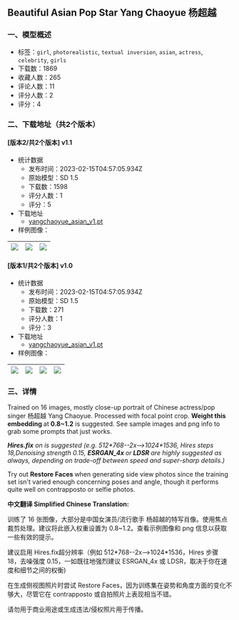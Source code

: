 ## Beautiful Asian Pop Star Yang Chaoyue 杨超越
### 一、模型概述

- 标签：`girl`, `photorealistic`, `textual inversion`, `asian`, `actress`, `celebrity`, `girls`
- 下载数：1869
- 收藏人数：265
- 评论人数：11
- 评分人数：2
- 评分：4

### 二、下载地址（共2个版本）

#### [版本2/共2个版本] v1.1

- 统计数据
  - 发布时间：2023-02-15T04:57:05.934Z
  - 原始模型：SD 1.5
  - 下载数：1598
  - 评分人数：1
  - 评分：5
- 下载地址
  - [yangchaoyue_asian_v1.pt](https://civitai.com/api/download/models/10647)
- 样例图像：

| <img src="https://image.civitai.com/xG1nkqKTMzGDvpLrqFT7WA/35b65589-2311-4991-71fa-67c828052300/width=450/103296.jpeg" /> | <img src="https://image.civitai.com/xG1nkqKTMzGDvpLrqFT7WA/12f34d79-0ad7-472b-5b6b-6a0ee4d19100/width=450/103295.jpeg" /> | <img src="https://image.civitai.com/xG1nkqKTMzGDvpLrqFT7WA/a750464c-9e0f-4236-45a9-7430d4acb500/width=450/103294.jpeg" /> |
| ---- | ---- | ---- |

#### [版本1/共2个版本] v1.0

- 统计数据
  - 发布时间：2023-02-15T04:57:05.934Z
  - 原始模型：SD 1.5
  - 下载数：271
  - 评分人数：1
  - 评分：3
- 下载地址
  - [yangchaoyue_asian_v1.pt](https://civitai.com/api/download/models/10403)
- 样例图像：

| <img src="https://image.civitai.com/xG1nkqKTMzGDvpLrqFT7WA/34b3c1c4-eff7-4a59-f323-e369d739f100/width=450/101463.jpeg" /> | <img src="https://image.civitai.com/xG1nkqKTMzGDvpLrqFT7WA/c22c3508-466d-4f9b-8361-1f00febc2100/width=450/103299.jpeg" /> | <img src="https://image.civitai.com/xG1nkqKTMzGDvpLrqFT7WA/230518a5-9dfd-464c-7597-1873e878a600/width=450/101509.jpeg" /> | <img src="https://image.civitai.com/xG1nkqKTMzGDvpLrqFT7WA/1ab24501-ba2f-4324-81b2-d23bf9ad2200/width=450/101468.jpeg" /> |
| ---- | ---- | ---- | ---- |


### 三、详情
<p>Trained on 16 images, mostly close-up portrait of Chinese actress/pop singer 杨超越 Yang Chaoyue. Processed with focal point crop. <strong>Weight this embedding </strong>at<strong> 0.8~1.2</strong> is suggested. See sample images and png info to grab some prompts that just works.</p><p></p><p><strong><em>Hires.fix</em></strong><em> on is suggested (e.g. 512*768--2x--&gt;1024*1536, Hires steps 18,Denoising strength 0.15, </em><strong><em>ESRGAN_4x </em></strong><em>or</em><strong><em> LDSR </em></strong><em>are highly suggested as always, depending on trade-off between speed and super-sharp details.)</em></p><p></p><p>Try out <strong>Restore Faces </strong>when generating side view photos since the training set isn't varied enough concerning poses and angle, though it performs quite well on contrapposto or selfie photos.</p><p></p><p><strong>中文翻译 Simplified Chinese Translation:</strong></p><p>训练了 16 张图像，大部分是中国女演员/流行歌手 杨超越的特写肖像。使用焦点裁剪处理。建议将此嵌入权重设置为 0.8~1.2。查看示例图像和 png 信息以获取一些有效的提示。</p><p>建议启用 Hires.fix超分辨率（例如 512*768--2x--&gt;1024*1536，Hires 步骤 18，去噪强度 0.15，一如既往地强烈建议 ESRGAN_4x 或 LDSR，取决于你在速度和细节之间的权衡)</p><p>在生成侧视图照片时尝试 Restore Faces，因为训练集在姿势和角度方面的变化不够大，尽管它在 contrapposto 或自拍照片上表现相当不错。</p><p></p><p>请勿用于商业用途或生成违法/侵权照片用于传播。</p>